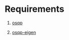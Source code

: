 # Requirements

1. [osqp](https://osqp.org/docs/get_started/sources.html)

2. [osqp-eigen](https://github.com/robotology/osqp-eigen)
